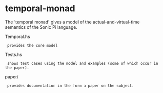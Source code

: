 temporal-monad
==============

The 'temporal monad' gives a model of the actual-and-virtual-time semantics of the Sonic Pi language.

Temporal.hs  

     provides the core model
  
Tests.hs

     shows test cases using the model and examples (some of which occur in the paper).

paper/

     provides documentation in the form a paper on the subject.
